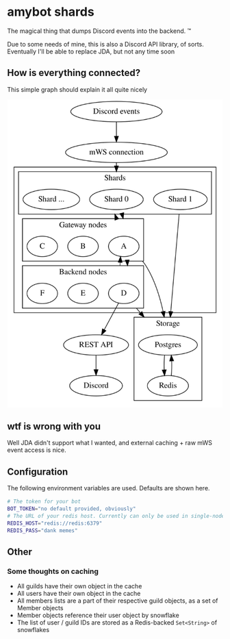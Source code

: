 # amybot shards

The magical thing that dumps Discord events into the backend. :tm:

Due to some needs of mine, this is also a Discord API library, of sorts. Eventually I'll be able to replace JDA, but not any time soon

## How is everything connected?

This simple graph should explain it all quite nicely

![Graph](simple.svg)

## wtf is wrong with you

Well JDA didn't support what I wanted, and external caching + raw mWS event access is nice. 

## Configuration

The following environment variables are used. Defaults are shown here.

```bash
# The token for your bot
BOT_TOKEN="no default provided, obviously"
# The URL of your redis host. Currently can only be used in single-node mode, but I want to add cluster support eventually
REDIS_HOST="redis://redis:6379"
REDIS_PASS="dank memes"
```

## Other

### Some thoughts on caching

- All guilds have their own object in the cache
- All users have their own object in the cache
- All members lists are a part of their respective guild objects, as a set of Member objects
- Member objects reference their user object by snowflake
- The list of user / guild IDs are stored as a Redis-backed `Set<String>` of snowflakes